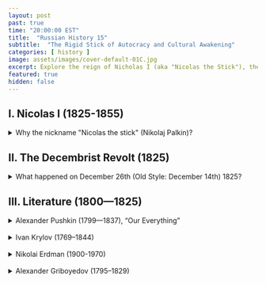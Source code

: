 ```yaml
---
layout: post
past: true
time: "20:00:00 EST"
title:  "Russian History 15"
subtitle:  "The Rigid Stick of Autocracy and Cultural Awakening"
categories: [ history ]
image: assets/images/cover-default-01C.jpg
excerpt: Explore the reign of Nicholas I (aka "Nicolas the Stick"), the dramatic events of the Decembrist Revolt, and the vibrant literary contributions of Pushkin, Krylov, and Griboyedov.
featured: true
hidden: false
---
```


## I. Nicolas I (1825-1855)

<details>
    <summary>Why the nickname "Nicolas the stick" (Nikolaj Palkin)?</summary>
    <br>
      <figure style="text-align: center;">
         <img src="{{ site.baseurl }}/assets/images/2021-05-10-img_05.jpg" 
   style="width: 45%;"/>
         <figcaption style="font-style: italic; font-size: 10;">Portrait by Georg von Bothmann, 1855</figcaption>
      </figure>
      <ul>
         <li>His personal slogan: <i>"severe discipline and formalism"</i>. The Russian official slogan: <i>"Orthodoxy, Autocracy, and Nationality"</i> (Pravoslavie, Samoderžavie, Narodnostʹ).</li>
         <li>He loved only military science, becoming a fine army engineer and expert in several other military areas.</li>
         <li>Nicholas I came to represent autocracy personified: infinitely majestic, determined and powerful, hard as stone, and relentless as fate.</li>
         <li>Nickname: Nicolas The Stick (Nikolaj Palkin).</li>
         <li>One of Nicolas’ instructions on the documents that needed his signature: <i>“Those who are guilty are to be taken through 1000 people 12 times [being flogged or beaten by 1000 people, 12 times each]. Thank God, we don’t have death penalty, and it is not me who will introduce it.”</i></li>
      </ul>
   <br>
</details>

## II. The Decembrist Revolt (1825)
<details>
    <summary>What happened on December 26th (Old Style: December 14th) 1825?</summary>
    <br>
      <figure style="text-align: center;">
         <img src="{{ site.baseurl }}/assets/images/2021-05-10-img_04.jpg" 
         style="width: 45%;"/>
         <figcaption style="font-style: italic; font-size: 10;">The living in the prison chamber of Sergej Volkonskij</figcaption>
        </figure>
      <br>
        <ul>
            <li>Nicolas I imposed an oath of allegiance to himself instead of Constantine.</li>
            <li>≈ 3 000 soldiers who refused to take the oath of allegiance took to the streets and occupied the Senate Square.</li>
            <li>The Tzar (Nicholas I) tried to parley with the rebels—but one of the revolting officers (by the way, retired) shot and killed General Milorádovich (the Military Governor of Sanit-Petersburg) and then the colonel Stürler.</li>
            <li><b>Grape-shot salvos</b>: Tsarist forces used grape-shot (a type of ammunition that disperses multiple small projectiles) against the rebels, resulting in the deaths of over a thousand people.</li>
            <li><b>The trial</b>: after the revolt was suppressed, many of the rebels were put on trial. Many of the rebels believed that they should not hide the names of their comrade-in-arms; other were unable to lie as noblemen…</li>
            <li><b>Execution</b>: 5 people were executed. 120 people were sent to the hard labor prisons. Ryleev: “What a miserable country, where they don’t even know how to hang you…”</li>
            <li><b>The Decembrist Wives (“Russian Women”)</b>: all 15 of them, from princesses to poor French girls, followed their husbands to exile in Siberia and became a symbol of loyalty and sacrifice.</li>
        </ul>
        <figure style="text-align: center;">
            <img src="{{ site.baseurl }}/assets/images/2021-05-10-img_01.jpg" 
         style="width: 45%;"/>
            <figcaption style="font-style: italic; font-size: 10;">The Senate Square today (“Senátsksja Plóščadʹ”, a symbol of civil courage and dignity) </figcaption>
        </figure>
        <br>
        <figure style="text-align: center;">
            <img src="{{ site.baseurl }}/assets/images/2021-05-10-img_02.jpg" 
         style="width: 45%;"/>
        </figure>
        <br>
        <figure style="text-align: center;">
            <img src="{{ site.baseurl }}/assets/images/2021-05-10-img_03.jpg" 
         style="width: 45%;"/>
        </figure>
        <br>
</details>

## III. Literature (1800—1825)

<details>
<summary>Alexander Pushkin (1799—1837), “Our Everything”</summary>
<figure style="text-align: center;">
<img src="{{ site.baseurl }}/assets/images/poetry-pushkin.png" style="width: 30%;"/>
</figure><br>
<ul>
   <li>Pushkin’s granddad: Abraham Ganibal, Peter the Great’s Blackamoor (reminder: Lecture No. 9);</li>
   <li>Arína Rodiónovna, the beloved nanny;</li>
   <li>Lyceum (reminder: Derzhavin, Lecture No. 5);</li>
   <li>Multiple exiles;</li>
   <li>Decembrists;</li>
   <li>Duel and death (January 1837).</li>
</ul>
   <figure style="text-align: center;">
    <img src="{{ site.baseurl }}/assets/images/2021-05-24-img_08.jpg" 
         style="width: 30%;"/>
      <figcaption style="font-style: italic; font-size: 10;">5 Decembrists who were executed, drawn by Pushkin with the caption: 'I could be hanging as well, as a bufoon…'</figcaption>
  </figure>
   <figure style="text-align: center;">
    <img src="{{ site.baseurl }}/assets/images/2021-05-24-img_09.jpg" 
         style="width: 30%;"/>
      <figcaption style="font-style: italic; font-size: 10;">Pushkin’s wife: Natalya Goncharova</figcaption>
   </figure>
   <details>
      <summary>A poem by Alexander Pushkin: “I loved you”.</summary>
         <div class="poem">
            <div>
               <p>Я вас любил: любовь ещё, быть может,
               В душе моей угасла не совсем;
               Но пусть она вас больше не тревожит;
               Я не хочу печалить вас ничем.
               Я вас любил безмолвно, безнадежно,
               То робостью, то ревностью томим;
               Я вас любил так искренно, так нежно,
               Как дай вам Бог любимой быть другим
               </p>
            </div>
            <div>
               <p>I loved you, and I probably still do.
               And for a while the feeling may remain.
               But let my love no longer trouble you,
               I do not wish to cause you any pain.
               I loved you; and the hopelessness I knew,
               The jealousy, the shyness- though in vain-
               Made up a love so tender and so true
               As may God grant you to be loved again.
               </p>
            </div>
         </div>
         <br>
   </details>
   <details>
      <summary>Prose</summary>
      <div>
         <ul>
            <li>“The Captain’s Daughter”</li>
            <li>“Dubrovsky”</li>
         </ul>
      </div>
   </details>
   <details>
      <summary>Plays</summary>
      <div>
         <ul>
            <li>“Boris Godunov” (reminder: Lecture No. 5)</li>
            <li>“Little Tragedies”, <a href="https://www.youtube.com/watch?v=1Ke33_1de_Y">“Faust” & “Egyptian Nights”</a></li>
         </ul>
      </div>
   </details>
      <details>
      <summary>History</summary>
      <div>
         <ul>
            <li>“The History of Pugachëv”</li>
            <li>“The Blackamoor of Peter the Great” (Rus. noun ARAP means ‘Negro’; ARAB is ‘Arab’).</li>
         </ul>
      </div>
   </details>
</details>
<br>
<details>
   <summary>Ivan Krylov (1769–1844)</summary>
      <figure style="text-align: center;">
         <img src="{{ site.baseurl }}/assets/images/poetry-krylov.png" style="width: 30%;"/>
      </figure><br>
      <div>
         <ul>
            <li>Reminder (Lecture No. 11): Krylov’s father as a garrison commander withstood the siege of Uralsk by Pugachëv’s bands;</li>
            <li>An extremely lazy person: Krylov, at 23, refused to go for his fiancée at her home town (less than 800 km);</li>
            <li>A hearty eater: three dinners in one day;</li>
            <li>Famous for his indifference to his wardrobe: once he came to visit the Empress with a hole in one of his boots through which his toe was showing;</li>
            <li>He had his cook, Fenya, as a his common law partner; he ensured their daughter Аlexandra an excellent education, a good marriage and bequeathed his property to her.</li>
         </ul>
      </div>
      <details>
      <summary>A poem by Ivan Krylov: “Crow and Fox” (Ворона и Лисица), 1807.</summary>
         <div class="poem">
            <div>
               <p>Уж сколько раз твердили миру,
               Что лесть гнусна, вредна; но только все не впрок,
               И в сердце льстец всегда отыщет уголок.
               Вороне где-то бог послал кусочек сыру;
                           На ель Ворона взгромоздясь,
               Позавтракать было совсем уж собралась,
                   Да призадумалась, а сыр во рту держала.
               На ту беду Лиса близехонько бежала;
                   Вдруг сырный дух Лису остановил:
               Лисица видит сыр, Лисицу сыр пленил.
               Плутовка к дереву на цыпочках подходит;
               Верти́т хвостом, с Вороны глаз не сводит
                   И говорит так сладко, чуть дыша:
                       «Голубушка, как хороша!
                       Ну что за шейка, что за глазки!
                       Рассказывать, так, право, сказки!
                   Какие перушки! какой носок!
               И, верно, ангельский быть должен голосок!
               Спой, светик, не стыдись! Что, ежели, сестрица,
               При красоте такой и петь ты мастерица, —
                       Ведь ты б у нас была царь-птица!»
               Вещуньина с похвал вскружилась голова,
                   От радости в зобу дыханье спёрло, —
               И на приветливы Лисицыны слова
               Ворона каркнула во все воронье горло:
               Сыр выпал — с ним была плутовка такова.
               </p>
            </div>
            <div>
               <p>It is a commonplace 
               And we all know 
               That flattery is base,
               And mean, and low.  
               However, all in vain,  
               And flatterers were, are, and will remain.
               Once God sent a Crow  
               A decent piece of cheese,  
               After a long and forced fast.  
               To a big oak she flies fast  
               To have a breakfast 
               There in peace,  
               And almost has begun,  
               But was distracted by some thought  
               (I do not know, about what). 
               Unfortunately, a sly Fox has run 
               Not far. The cheese she smelt  
               And also sort of hungry felt. 
               Then to the oak-tree she did tiptoe,  
               Looking with admiration at the Crow,  
               And said in her most sugar voice,  
               "Sweetheart, I very much rejoice 
               In meeting such a beauty in our land. 
               Oh, what a neck, beak, feathers, and  
               An elegant smart wing!  
               I bet, just like an angel you should sing. 
               Well, darling, don’t be shy, 
               Just try!  
               If in addition to looks that nice  
               You also have a pleasant voice, 
               The whole forest will rejoice 
               And you'll be valued thrice."
               The speech like that 
               Completely reeled the head  
               Of the poor Crow,  
               And she did caw,  
               With all air in her craw. 
               Fell out the piece 
               Of cheese.  
               And our story ends at this.
               </p>
            </div>
         </div>
         <br>
   </details>
</details>
<br>
<details>
   <summary>Nikolai Erdman (1900-1970)</summary>
      <h3>A fable: “The Crow and the Cheese” (Ворона и сыр).</h3>
      <div class="poem">
         <div>
            <p>Вороне где-то Бог послал кусочек сыру.
            Читатель скажет: Бога нет!
            Читатель, милый, ты придира!
            Да, Бога нет. Но нет и сыра!
            </p>
         </div>
         <div>
            <p>Once God sent the crow a decent piece of cheese...
            Our reader is indignant: There is no God, please!
            Oh you, dear reader, take a breather:
            Sure, there is no God—but no cheese, either!
            </p>
         </div>
      </div>
      <br>
      <ul>
         <li>A modern saying: “Our freedom of speech must be paid by our hunger."</li>
         <li>This “fable” landed Erdman in Siberian exile (in 1933; and he never again wrote plays or fables).</li>
      </ul>
</details>
<br>
<details>
   <summary>Alexander Griboyedov (1795–1829)</summary>
      <figure style="text-align: center;">
         <img src="{{ site.baseurl }}/assets/images/poetry-griboyedov.png" style="width: 30%;"/>
      </figure><br>
      <ul>
         <li>Griboyedov's masterpiece: <a href="https://readrussia.org/russian-library/woe-from-wit.html">Woe from Wit</a>;</li>
         <li>Griboedov was arrested in 1826 (the burning of all his “papers”).</li>
         <li>Pushkin —during his Erzerum journey— to the driver of horse-drawn wagon (met at a mountain pass in the Caucasus): "What are you carrying?" The driver: "Some Mushroom-eater (= Griboeda)!"
         </li>
         <li>His wife, Ninó Chavchavádze: “Your spirit and achievements are immortal in the Russian memory. But why did my love outlive you?”</li>
         <li>Note: <a href="https://www.washingtonpost.com/local/obituaries/david-chavchavadze-cia-spy-with-russian-royal-roots-dies-at-90/2014/11/08/ddd65f86-5ec6-11e4-9f3a-7e28799e0549_story.html">Another Chavchavadzé</a>
         </li>
      </ul>
      <figure style="text-align: center;">
         <img src="{{ site.baseurl }}/assets/images/2021-05-24-img_11.jpg" 
         style="width: 30%;"/>
         <figcaption style="font-style: italic; font-size: 10;">Ninó Chavchavádze, Griboyedov’s young wife</figcaption>
      </figure>
      <br>
      <figure style="text-align: center;">
         <img src="{{ site.baseurl }}/assets/images/2021-05-24-img_12.jpg" 
         style="width: 30%;"/>
         <figcaption style="font-style: italic; font-size: 10;">On Griboedov’s tomb (in the Mtatsminda Cementary in Tbilisi)</figcaption>
      </figure>
      <br>
</details>